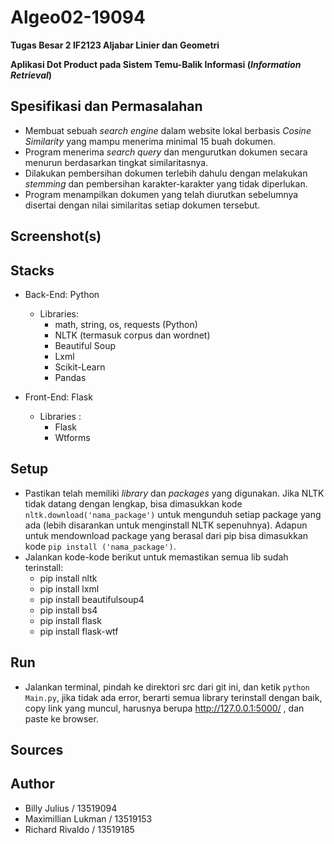 # Algeo02-19094
**Tugas Besar 2 IF2123 Aljabar Linier dan Geometri** 

**Aplikasi Dot Product pada Sistem Temu-Balik Informasi (*Information Retrieval*)**

## Spesifikasi dan Permasalahan
* Membuat sebuah *search engine* dalam website lokal berbasis *Cosine Similarity* yang mampu menerima minimal 15 buah dokumen.
* Program menerima *search query* dan mengurutkan dokumen secara menurun berdasarkan tingkat similaritasnya.
* Dilakukan pembersihan dokumen terlebih dahulu dengan melakukan *stemming* dan pembersihan karakter-karakter yang tidak diperlukan.
* Program menampilkan dokumen yang telah diurutkan sebelumnya disertai dengan nilai similaritas setiap dokumen tersebut.

## Screenshot(s)

## Stacks
* Back-End: Python
    * Libraries: 
        * math, string, os, requests (Python)
        * NLTK (termasuk corpus dan wordnet)
        * Beautiful Soup
        * Lxml
        * Scikit-Learn
        * Pandas
        
* Front-End: Flask
   * Libraries :
        * Flask
        * Wtforms

## Setup
* Pastikan telah memiliki *library* dan *packages* yang digunakan. Jika NLTK tidak datang dengan lengkap, bisa dimasukkan kode `nltk.download('nama_package')` untuk mengunduh setiap package yang ada (lebih disarankan untuk menginstall NLTK sepenuhnya). Adapun untuk mendownload package yang berasal dari pip bisa dimasukkan kode `pip install ('nama_package')`.
* Jalankan kode-kode berikut untuk memastikan semua lib sudah terinstall:
   - pip install nltk
   - pip install lxml
   - pip install beautifulsoup4
   - pip install bs4
   - pip install flask
   - pip install flask-wtf

## Run
* Jalankan terminal, pindah ke direktori src dari git ini, dan ketik `python Main.py`, jika tidak ada error, berarti semua library terinstall dengan baik, copy link yang muncul, harusnya berupa http://127.0.0.1:5000/ , dan paste ke browser.

## Sources

## Author
* Billy Julius / 13519094
* Maximillian Lukman / 13519153
* Richard Rivaldo / 13519185
